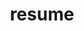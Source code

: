 ---
title: "resume"
layout: category
permalink: /categories/resume/
author_profile: true
taxonomy: "resume"
sidebar:
    nav: "docs"
---
